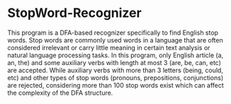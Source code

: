 # StopWord-Recognizer
This program is a DFA-based recognizer specifically to find English stop words.
Stop words are commonly used words in a language that are often considered irrelevant or carry little meaning in certain text analysis or natural language processing tasks. 
In this program, only English article (a, an, the) and some auxiliary verbs with length at most 3 (are, be, can, etc) are accepted. While auxiliary verbs with more than 3 letters (being, could, etc) and other types of stop words (pronouns, prepositions, conjunctions) are rejected, considering more than 100 stop words exist which can affect the complexity of the DFA structure.
